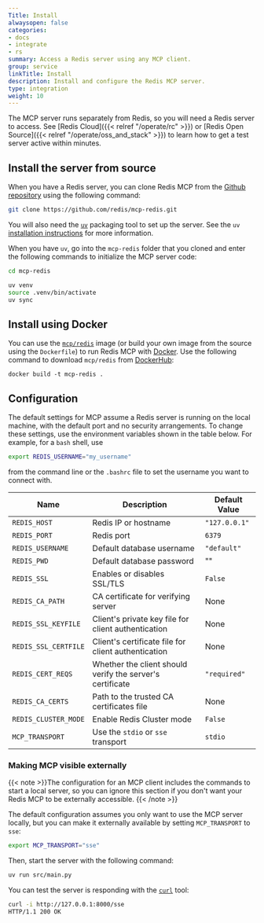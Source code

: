 ```yaml
---
Title: Install
alwaysopen: false
categories:
- docs
- integrate
- rs
summary: Access a Redis server using any MCP client.
group: service
linkTitle: Install
description: Install and configure the Redis MCP server.
type: integration
weight: 10
---
```


The MCP server runs separately from Redis, so you will need a
Redis server to access. See [Redis Cloud]({{< relref "/operate/rc" >}})
or [Redis Open Source]({{< relref "/operate/oss_and_stack" >}}) to learn
how to get a test server active within minutes.

## Install the server from source

When you have a Redis server, you can clone Redis MCP from the
[Github repository](https://github.com/redis/mcp-redis) using the following
command:

```bash
git clone https://github.com/redis/mcp-redis.git
```

You will also need the [`uv`](https://github.com/astral-sh/uv) packaging
tool to set up the server. See the `uv`
[installation instructions](https://github.com/astral-sh/uv?tab=readme-ov-file#installation)
for more information.

When you have `uv`, go into the `mcp-redis` folder that you cloned and
enter the following commands to initialize the MCP server code:

```bash
cd mcp-redis

uv venv
source .venv/bin/activate
uv sync
```

## Install using Docker

You can use the [`mcp/redis`](https://hub.docker.com/r/mcp/redis)
image (or build your own image from the source using the `Dockerfile`) to 
run Redis MCP with [Docker](https://www.docker.com/). Use the following
command to download `mcp/redis` from [DockerHub](https://hub.docker.com/):

```
docker build -t mcp-redis .
```

## Configuration

The default settings for MCP assume a Redis server is running on the
local machine, with the default port and no security arrangements.
To change these settings, use the environment variables shown in the
table below. For example, for a `bash` shell, use

```bash
export REDIS_USERNAME="my_username"
```

from the command line or the `.bashrc` file to set the username you want
to connect with.


| Name                 | Description                                               | Default Value |
|----------------------|-----------------------------------------------------------|---------------|
| `REDIS_HOST`         | Redis IP or hostname                                      | `"127.0.0.1"` |
| `REDIS_PORT`         | Redis port                                                | `6379`        |
| `REDIS_USERNAME`     | Default database username                                 | `"default"`   |
| `REDIS_PWD`          | Default database password                                 | ""            |
| `REDIS_SSL`          | Enables or disables SSL/TLS                               | `False`       |
| `REDIS_CA_PATH`      | CA certificate for verifying server                       | None          |
| `REDIS_SSL_KEYFILE`  | Client's private key file for client authentication       | None          |
| `REDIS_SSL_CERTFILE` | Client's certificate file for client authentication       | None          |
| `REDIS_CERT_REQS`    | Whether the client should verify the server's certificate | `"required"`  |
| `REDIS_CA_CERTS`     | Path to the trusted CA certificates file                  | None          |
| `REDIS_CLUSTER_MODE` | Enable Redis Cluster mode                                 | `False`       |
| `MCP_TRANSPORT`      | Use the `stdio` or `sse` transport                        | `stdio`       |

### Making MCP visible externally

{{< note >}}The configuration for an MCP client includes the commands
to start a local server, so you can ignore this section if you don't
want your Redis MCP to be externally accessible.
{{< /note >}}

The default configuration assumes you only want to use the MCP server
locally, but you can make it externally available by setting
`MCP_TRANSPORT` to `sse`:

```bash
export MCP_TRANSPORT="sse"
```

Then, start the server with the following command:

```bash
uv run src/main.py
```

You can test the server is responding with the [`curl`](https://curl.se/)
tool:

```bash
curl -i http://127.0.0.1:8000/sse
HTTP/1.1 200 OK
```
